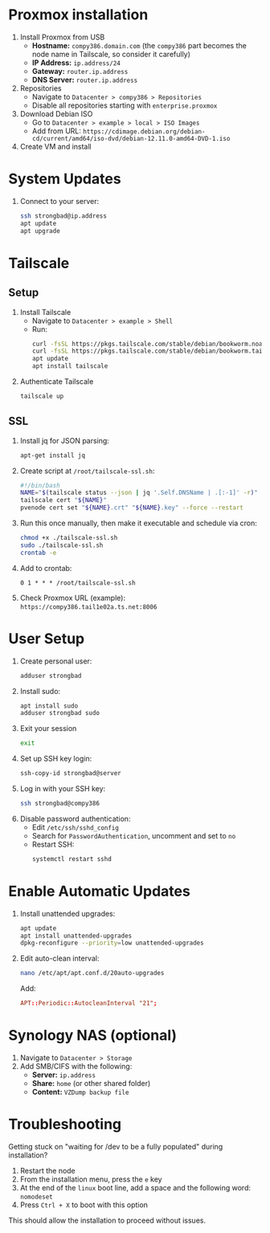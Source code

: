 # Proxmox installation

1. Install Proxmox from USB
    - **Hostname:** `compy386.domain.com` (the `compy386` part becomes the node name in Tailscale, so consider it carefully)
    - **IP Address:** `ip.address/24`
    - **Gateway:** `router.ip.address`
    - **DNS Server:** `router.ip.address`
2. Repositories
    - Navigate to `Datacenter > compy386 > Repositories`
    - Disable all repositories starting with `enterprise.proxmox`
3. Download Debian ISO
    - Go to `Datacenter > example > local > ISO Images`
    - Add from URL:
      `https://cdimage.debian.org/debian-cd/current/amd64/iso-dvd/debian-12.11.0-amd64-DVD-1.iso`
4. Create VM and install

# System Updates

1. Connect to your server:
    ```bash
    ssh strongbad@ip.address
    apt update
    apt upgrade
    ```

# Tailscale

## Setup

1. Install Tailscale
    - Navigate to `Datacenter > example > Shell`
    - Run:
        ```bash
        curl -fsSL https://pkgs.tailscale.com/stable/debian/bookworm.noarmor.gpg | tee /usr/share/keyrings/tailscale-archive-keyring.gpg >/dev/null
        curl -fsSL https://pkgs.tailscale.com/stable/debian/bookworm.tailscale-keyring.list | tee /etc/apt/sources.list.d/tailscale.list
        apt update
        apt install tailscale
        ```
2. Authenticate Tailscale
    ```bash
    tailscale up
    ```

## SSL

1. Install jq for JSON parsing:
    ```bash
    apt-get install jq
    ```
1. Create script at `/root/tailscale-ssl.sh`:
    ```bash
    #!/bin/bash
    NAME="$(tailscale status --json | jq '.Self.DNSName | .[:-1]' -r)"
    tailscale cert "${NAME}"
    pvenode cert set "${NAME}.crt" "${NAME}.key" --force --restart
    ```
1. Run this once manually, then make it executable and schedule via cron:
    ```bash
    chmod +x ./tailscale-ssl.sh
    sudo ./tailscale-ssl.sh
    crontab -e
    ```
1. Add to crontab:
    ```cron
    0 1 * * * /root/tailscale-ssl.sh
    ```
1. Check Proxmox URL (example):  
   `https://compy386.tail1e02a.ts.net:8006`

# User Setup

1. Create personal user:
    ```bash
    adduser strongbad
    ```
1. Install sudo:
    ```bash
    apt install sudo
    adduser strongbad sudo
    ```
1. Exit your session
    ```bash
    exit
    ```
1. Set up SSH key login:
    ```bash
    ssh-copy-id strongbad@server
    ```
1. Log in with your SSH key:
    ```bash
    ssh strongbad@compy386
    ```
1. Disable password authentication:
    - Edit `/etc/ssh/sshd_config`
    - Search for `PasswordAuthentication`, uncomment and set to `no`
    - Restart SSH:
        ```bash
        systemctl restart sshd
        ```

# Enable Automatic Updates

1. Install unattended upgrades:
    ```bash
    apt update
    apt install unattended-upgrades
    dpkg-reconfigure --priority=low unattended-upgrades
    ```
2. Edit auto-clean interval:

    ```bash
    nano /etc/apt/apt.conf.d/20auto-upgrades
    ```

    Add:

    ```conf
    APT::Periodic::AutocleanInterval "21";
    ```

# Synology NAS (optional)

1. Navigate to `Datacenter > Storage`
2. Add SMB/CIFS with the following:
    - **Server:** `ip.address`
    - **Share:** `home` (or other shared folder)
    - **Content:** `VZDump backup file`

# Troubleshooting

Getting stuck on "waiting for /dev to be a fully populated" during installation?

1. Restart the node
1. From the installation menu, press the `e` key
1. At the end of the `linux` boot line, add a space and the following word: `nomodeset`
1. Press `Ctrl + X` to boot with this option

This should allow the installation to proceed without issues.
